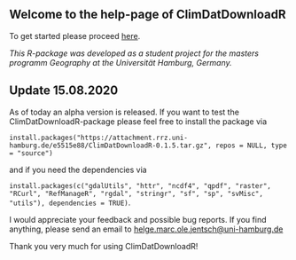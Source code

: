 ## Welcome to the help-page of ClimDatDownloadR


To get started please proceed [here](./articles/ClimDatDownloadR.html). 


_This R-package was developed as a student project for the masters programm Geography at the Universität Hamburg, Germany._

## Update 15.08.2020
As of today an alpha version is released. 
If you want to test the ClimDatDownloadR-package please feel free to install the package via

`install.packages("https://attachment.rrz.uni-hamburg.de/e5515e88/ClimDatDownloadR-0.1.5.tar.gz", repos = NULL, type = "source")`

and if you need the dependencies via 

`install.packages(c("gdalUtils", "httr", "ncdf4", "qpdf", "raster", "RCurl", "RefManageR", "rgdal", "stringr", "sf", "sp", "svMisc", "utils"), dependencies = TRUE)`.


I would appreciate your feedback and possible bug reports. 
If you find anything, please send an email to [helge.marc.ole.jentsch@uni-hamburg.de](<mailto:helge.marc.ole.jentsch@uni-hamburg.de>)

Thank you very much for using ClimDatDownloadR! 
